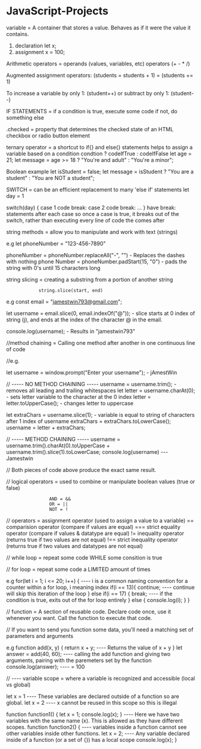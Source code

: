 # JavaScript-Projects

variable = A container that stores a value.
            Behaves as if it were the value it contains.

1. declaration      let x;
2. assignment       x = 100;



Arithmetic operators = operands (values, variables, etc)
                       operators (+ - * /) 

Augmented assignment operators: (students = students + 1)
                                = (students += 1)

To increase a variable by only 1: (student++)
            or subtract by only 1: (student--)


IF STATEMENTS = if a condition is true, execute some code
                if not, do something else







.checked = property that determines the checked state of an
           HTML checkbox or radio button element







 ternary operator = a shortcut to if{} and else{} statements
                    helps to assign a variable based on a condition
                    condtion ? codeIfTrue : codeIfFalse
let age = 21;
let message = age >= 18 ? "You're and adult" : "You're a minor";

Boolean example
let isStudent = false;
let message = isStudent ? "You are a student" : "You are NOT a student";







SWITCH = can be an efficient replacement to many 'else if' statements
let day = 1

switch(day) {
    case 1
        code
        break:
    case 2
        code
        break:
    ...
}
have break: statements after each case so once a case is true, it breaks out of the switch, rather than executing every line of code the comes after








string methods = allow you to manipulate and work with text (strings)

e.g let phoneNumber = "123-456-7890"

phoneNumber = phoneNumber.replaceAll("-", "") - Replaces the dashes with nothing
phone Number = phoneNumber.padStart(15, "0") - pads the string with 0's until 15 characters long







string slicing = creating a substring from a portion of another string
                
                string.slice(start, end)

e.g 
const email = "jamestwin793@gmail.com";

let username = email.slice(0, email.indexOf("@"));  -  slice starts at 0 index of string (j), and ends at the index of the character @ in the email.

console.log(username);  -  Results in "jamestwin793"







//method chaining = Calling one method after another in one continuous line of code

//e.g.

let username = window.prompt("Enter your username");  -  jAmestWin

// ----- NO METHOD CHAINING -----
username = username.trim();            - removes all leading and trailing whitespaces
let letter = username.charAt(0);       - sets letter variable to the character at the 0 index
letter = letter.toUpperCase();         - changes letter to uppercase 

let extraChars = username.slice(1);         - variable is equal to string of characters after 1 index of username
extraChars = extraChars.toLowerCase();
username = letter + extraChars;

// ----- METHOD CHAINING -----
username = username.trim().charAt(0).toUpperCase + username.trim().slice(1).toLowerCase;
console.log(username) --- Jamestwin

// Both pieces of code above produce the exact same result.







// logical operators = used to combine or manipulate boolean values (true or false)

                    AND = &&
                    OR = ||
                    NOT = !





// operators    = assignment operator (used to assign a value to a variable)
                == comparision operator (compare if values are equal)
                === strict equality operator (compare if values & datatype are equal)
                != inequality operator (returns true if two values are not equal)
                !== strict inequality operator (returns true if two values and datatypes are not equal)






// while loop = repeat some code WHILE some consition is true


// for loop = repeat some code a LIMITED amount of times

e.g 
for(let i = 1; i <= 20; i++) {        ---- i is a common naming convention for a counter within a for loop, i meaning index
    if(i == 13){
        continue;                   ---- continue will skip this iteration of the loop
    }
    else if(i == 17) {
        break;                      ---- if the condition is true, exits out of the for loop entirely
    }
    else {
        console.log(i);
    }
}







// function = A section of reusable code.
              Declare code once, use it whenever you want.
              Call the function to execute that code.

// If you want to send you function some data, you'll need a matching set of parameters and arguments

e.g function add(x, y) {
    return x + y;              ---- Returns the value of x + y
}
let answer = add(40, 60);      ---- calling the add function and giving two arguments, pairing with the paremeters set by the function
console.log(answer);           ---- = 100 








// ---- variable scope = where a variable is recognized and accessible (local vs global)

let x = 1   ---- These variables are declared outside of a function so are global. 
let x = 2   ---- x cannot be reused in this scope so this is illegal


function function1() {
    let x = 1;
    console.log(x);
}
                                ---- Here we have two variables with the same name (x). This is allowed as they have different scopes.
function function2() {          ---- variables inside a function cannot see other variables inside other functions.
    let x = 2;                  ---- Any variable declared inside of a function (or a set of {}) has a local scope
    console.log(x);
}
